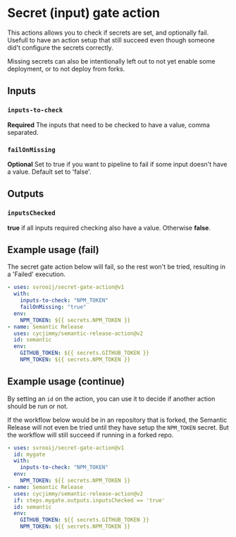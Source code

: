 # Secret (input) gate action

This actions allows you to check if secrets are set, and optionally fail. Usefull to have an action setup that still succeed even though someone did't configure the secrets correctly.

Missing secrets can also be intentionally left out to not yet enable some deployment, or to not deploy from forks.

## Inputs

### `inputs-to-check`

**Required** The inputs that need to be checked to have a value, comma separated.

### `failOnMissing`

**Optional** Set to true if you want to pipeline to fail if some input doesn't have a value. Default set to 'false'.

## Outputs

### `inputsChecked`

**true** if all inputs required checking also have a value. Otherwise **false**.

## Example usage (fail)

The secret gate action below will fail, so the rest won't be tried, resulting in a 'Failed' execution.

```yml
- uses: svrooij/secret-gate-action@v1
  with:
    inputs-to-check: "NPM_TOKEN"
    failOnMissing: "true"
  env:
    NPM_TOKEN: ${{ secrets.NPM_TOKEN }}
- name: Semantic Release
  uses: cycjimmy/semantic-release-action@v2
  id: semantic
  env:
    GITHUB_TOKEN: ${{ secrets.GITHUB_TOKEN }}
    NPM_TOKEN: ${{ secrets.NPM_TOKEN }}
```

## Example usage (continue)

By setting an `id` on the action, you can use it to decide if another action should be run or not.

If the workflow below would be in an repository that is forked, the Semantic Release will not even be tried until they have setup the `NPM_TOKEN` secret. But the workflow will still succeed if running in a forked repo.

```yml
- uses: svrooij/secret-gate-action@v1
  id: mygate
  with:
    inputs-to-check: "NPM_TOKEN"
  env:
    NPM_TOKEN: ${{ secrets.NPM_TOKEN }}
- name: Semantic Release
  uses: cycjimmy/semantic-release-action@v2
  if: steps.mygate.outputs.inputsChecked == 'true'
  id: semantic
  env:
    GITHUB_TOKEN: ${{ secrets.GITHUB_TOKEN }}
    NPM_TOKEN: ${{ secrets.NPM_TOKEN }}
```
